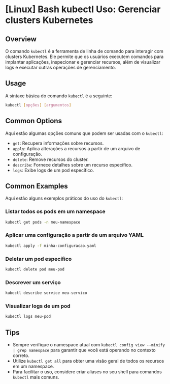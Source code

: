 # [Linux] Bash kubectl Uso: Gerenciar clusters Kubernetes

## Overview
O comando `kubectl` é a ferramenta de linha de comando para interagir com clusters Kubernetes. Ele permite que os usuários executem comandos para implantar aplicações, inspecionar e gerenciar recursos, além de visualizar logs e executar outras operações de gerenciamento.

## Usage
A sintaxe básica do comando `kubectl` é a seguinte:

```bash
kubectl [opções] [argumentos]
```

## Common Options
Aqui estão algumas opções comuns que podem ser usadas com o `kubectl`:

- `get`: Recupera informações sobre recursos.
- `apply`: Aplica alterações a recursos a partir de um arquivo de configuração.
- `delete`: Remove recursos do cluster.
- `describe`: Fornece detalhes sobre um recurso específico.
- `logs`: Exibe logs de um pod específico.

## Common Examples
Aqui estão alguns exemplos práticos do uso do `kubectl`:

### Listar todos os pods em um namespace
```bash
kubectl get pods -n meu-namespace
```

### Aplicar uma configuração a partir de um arquivo YAML
```bash
kubectl apply -f minha-configuracao.yaml
```

### Deletar um pod específico
```bash
kubectl delete pod meu-pod
```

### Descrever um serviço
```bash
kubectl describe service meu-servico
```

### Visualizar logs de um pod
```bash
kubectl logs meu-pod
```

## Tips
- Sempre verifique o namespace atual com `kubectl config view --minify | grep namespace` para garantir que você está operando no contexto correto.
- Utilize `kubectl get all` para obter uma visão geral de todos os recursos em um namespace.
- Para facilitar o uso, considere criar aliases no seu shell para comandos `kubectl` mais comuns.